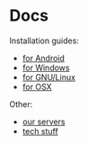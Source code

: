 Docs
====

Installation guides:

  - [for Android](/page/install-android)
  - [for Windows](/page/install-windows)
  - [for GNU/Linux](/page/install-gnulinux)
  - [for OSX](/page/install-osx)

Other:

  - [our servers](/page/gateways)
  - [tech stuff](/page/tech)

